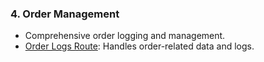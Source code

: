 ### 4. **Order Management**
- Comprehensive order logging and management.
- [Order Logs Route](https://github.com/webpov/mobile-trader/blob/main/src/app/api/order/logs/route.ts): Handles order-related data and logs.
